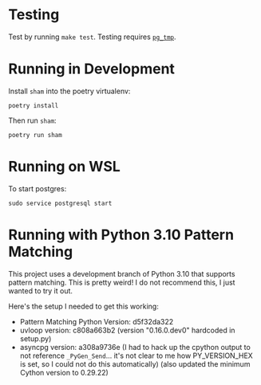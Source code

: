 # Testing
Test by running `make test`. Testing requires [`pg_tmp`](https://eradman.com/ephemeralpg/).

# Running in Development
Install `sham` into the poetry virtualenv:
```
poetry install
```

Then run `sham`:
```
poetry run sham
```

# Running on WSL
To start postgres:
```
sudo service postgresql start
```

# Running with Python 3.10 Pattern Matching

This project uses a development branch of Python 3.10 that supports pattern
matching. This is pretty weird! I do not recommend this, I just wanted to try
it out.

Here's the setup I needed to get this working:
- Pattern Matching Python Version: d5f32da322
- uvloop version: c808a663b2 (version "0.16.0.dev0" hardcoded in setup.py)
- asyncpg version: a308a9736e (I had to hack up the cpython output to not reference `_PyGen_Send`... it's not clear to me how PY_VERSION_HEX is set, so I could not do this automatically) (also updated the minimum Cython version to 0.29.22)
